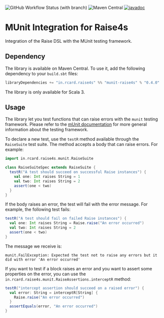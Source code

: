 ![GitHub Workflow Status (with branch)](https://img.shields.io/github/actions/workflow/status/rcardin/raise4s/scala.yml?branch=main)
![Maven Central](https://img.shields.io/maven-central/v/in.rcard.raise4s/munit-raise4s_3)
[![javadoc](https://javadoc.io/badge2/in.rcard.raise4s/muint-raise4s_3/javadoc.svg)](https://javadoc.io/doc/in.rcard.raise4s/munit-raise4s_3)
<br/>

# MUnit Integration for Raise4s

Integration of the Raise DSL with the MUnit testing framework. 

## Dependency

The library is available on Maven Central. To use it, add the following dependency to your `build.sbt` files:

```sbt
libraryDependencies += "in.rcard.raise4s" %% "munit-raise4s" % "0.4.0"
```

The library is only available for Scala 3.

## Usage

The library let you test functions that can raise errors with the `munit` testing framework. Please refer to the [mUnit documentation](https://scalameta.org/munit/) for more general information about the testing framework.

To declare a new test, use the `testR` method available through the `RaiseSuite` test suite. The method accepts a body that can raise errors. For example:

```scala 3
import in.rcard.raise4s.munit.RaiseSuite

class RaiseSuiteSpec extends RaiseSuite {
  testR("A test should succeed on successful Raise instances") {
    val one: Int raises String = 1
    val two: Int raises String = 2
    assert(one < two)
  }
}
```

If the body raises an error, the test will fail with the error message. For example, the following test fails:

```scala 3
testR("A test should fail on failed Raise instances") {
  val one: Int raises String = Raise.raise("An error occurred")
  val two: Int raises String = 2
  assert(one < two)
}
```

The message we receive is:

```
munit.FailException: Expected the test not to raise any errors but it did with error 'An error occurred'
```

If you want to test if a block raises an error and you want to assert some properties on the error, you can use the `in.rcard.raise4s.munit.RaiseAssertions.interceptR` method:

```scala 3
testR("intercept assertion should succeed on a raised error") {
  val error: String = interceptR[String] {
    Raise.raise("An error occurred")
  }
  assertEquals(error, "An error occurred")
}
```

